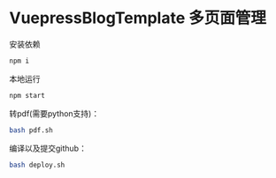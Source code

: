 # **VuepressBlogTemplate** 多页面管理

安装依赖
``` bash
npm i
```

本地运行
``` bash
npm start
```

转pdf(需要python支持)：

``` bash
bash pdf.sh
```

编译以及提交github：

``` bash
bash deploy.sh
```